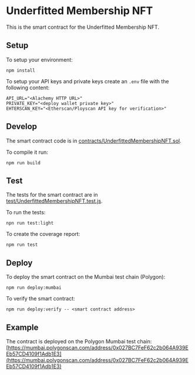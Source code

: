 # Underfitted Membership NFT

This is the smart contract for the Underfitted Membership NFT.

## Setup

To setup your environment:

```
npm install
```

To setup your API keys and private keys create an `.env` file with the following content:

```
API_URL="<Alachemy HTTP URL>"
PRIVATE_KEY="<deploy wallet private key>"
EHTERSCAN_KEY="<Etherscan/Ployscan API key for verification>"
```

## Develop

The smart contract code is in [contracts/UnderfittedMembershipNFT.sol](/contracts/UnderfittedMembershipNFT.sol).

To compile it run:

```
npm run build
```

## Test

The tests for the smart contract are in [test/UnderfittedMembershipNFT.test.js](/test/UnderfittedMembershipNFT.test.js).

To run the tests:

```
npn run test:light
```

To create the coverage report:

```
npm run test
```

## Deploy

To deploy the smart contract on the Mumbai test chain (Polygon):

```
npm run deploy:mumbai
```

To verify the smart contract:

```
npm run deploy:verify -- <smart contract address>
```

## Example

The contract is deployed on the Polygon Mumbai test chain:
[https://mumbai.polygonscan.com/address/0x027BC7FeF62c2b064A939EEb57CD4109f1Adb1E3](https://mumbai.polygonscan.com/address/0x027BC7FeF62c2b064A939EEb57CD4109f1Adb1E3)
